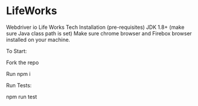 # LifeWorks
Webdriver io Life Works Tech
Installation (pre-requisites) JDK 1.8+ (make sure Java class path is set) 
Make sure chrome browser and Firebox browser installed on your machine.

To Start:

Fork the repo

Run npm i

Run Tests:

npm run test 
